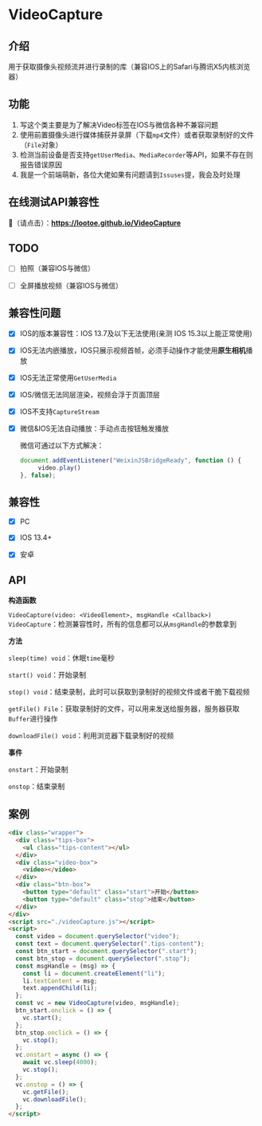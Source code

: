 # VideoCapture

## 介绍

用于获取摄像头视频流并进行录制的库（兼容IOS上的Safari与腾讯X5内核浏览器）



## 功能

1. 写这个类主要是为了解决Video标签在IOS与微信各种不兼容问题
2. 使用前置摄像头进行媒体捕获并录屏（下载`mp4`文件）或者获取录制好的文件（`File`对象）
3. 检测当前设备是否支持`getUserMedia`、`MediaRecorder`等API，如果不存在则报告错误原因
4. 我是一个前端萌新，各位大佬如果有问题请到`Issuses`提，我会及时处理



## 在线测试API兼容性

🍪（请点击）：**https://lootoe.github.io/VideoCapture**



## TODO

- [ ] 拍照（兼容IOS与微信）
- [ ] 全屏播放视频（兼容IOS与微信）



## 兼容性问题

- [x] IOS的版本兼容性：IOS 13.7及以下无法使用(亲测 IOS 15.3以上能正常使用)

- [x] IOS无法内嵌播放，IOS只展示视频首帧，必须手动操作才能使用**原生相机**播放

- [x] IOS无法正常使用`GetUserMedia`

- [x] IOS/微信无法同层渲染，视频会浮于页面顶层

- [x] IOS不支持`CaptureStream`

- [x] 微信&IOS无法自动播放：手动点击按钮触发播放

  微信可通过以下方式解决：

  ```js
  document.addEventListener("WeixinJSBridgeReady", function () {
       video.play()
  }, false);
  ```

  

## 兼容性

- [x] PC
- [x] IOS 13.4+
- [x] 安卓



## API

**构造函数**

`VideoCapture(video: <VideoElement>, msgHandle <Callback>) VideoCapture`：检测兼容性时，所有的信息都可以从`msgHandle`的参数拿到

**方法**

`sleep(time) void`：休眠`time`毫秒

`start() void`：开始录制

`stop() void`：结束录制，此时可以获取到录制好的视频文件或者干脆下载视频

`getFile() File`：获取录制好的文件，可以用来发送给服务器，服务器获取`Buffer`进行操作

`downloadFile() void`：利用浏览器下载录制好的视频

**事件**

`onstart`：开始录制

`onstop`：结束录制



## 案例

```html
<div class="wrapper">
  <div class="tips-box">
    <ul class="tips-content"></ul>
  </div>
  <div class="video-box">
    <video></video>
  </div>
  <div class="btn-box">
    <button type="default" class="start">开始</button>
    <button type="default" class="stop">结束</button>
  </div>
</div>
<script src="./videoCapture.js"></script>
<script>
  const video = document.querySelector("video");
  const text = document.querySelector(".tips-content");
  const btn_start = document.querySelector(".start");
  const btn_stop = document.querySelector(".stop");
  const msgHandle = (msg) => {
    const li = document.createElement("li");
    li.textContent = msg;
    text.appendChild(li);
  };
  const vc = new VideoCapture(video, msgHandle);
  btn_start.onclick = () => {
    vc.start();
  };
  btn_stop.onclick = () => {
    vc.stop();
  };
  vc.onstart = async () => {
    await vc.sleep(4000);
    vc.stop();
  };
  vc.onstop = () => {
    vc.getFile();
    vc.downloadFile();
  };
</script>
```

